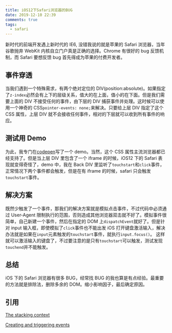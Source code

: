 ```yaml
---
title: iOS12下Safari浏览器的BUG
date: 2019-12-10 22:39
comments: true
tags:
  - safari
---
```


新时代的前端开发遇上新时代的 IE6, 没错我说的就是苹果的 Safari 浏览器，当年谷歌抛弃 WebKit 内核自立门户真是正确的选择。Chrome 有很好的 bug 反馈机制，而 Safari 要想反馈 bug 首先得成为苹果的付费开发者。

## 事件穿透

当我们遇到一个特殊需求，有两个绝对定位的 DIV(position:absolute)。如果指定了`z-index`必然会有上下的层级关系，值大的在上面，值小的在下面。但是我们需要上面的 DIV 不接受任何的事件，由下层的 DIV 捕获事件并处理。这时候可以使用一个神奇的 CSS`pointer-events: none;`来解决。只要给上层 DIV 指定了这个 CSS 属性，上层 DIV 就不会接收任何事件，相对的下层就可以收到所有事件的响应。

## 测试用 Demo

为此，我专门在[codepen](https://codepen.io/acgotaku/pen/LYEpdWZ)写了一个 demo。当然，这个 CSS 属性主流浏览器都已经支持了。但是当上层 DIV 里包含了一个 iframe 的时候，iOS12 下的 Safari 表现就变得奇怪了，demo 中，我在 Back DIV 里监听了`touchstart`和`click`事件，正常情况下两个事件都会触发，但是在有 iframe 的时候，safari 只会触发`touchstart`事件。

## 解决方案

既然少触发了一个事件，那我们的解决方案就是模拟点击事件，不过代码中必须通过 User-Agent 限制执行的范围，否则造成其他浏览器双击就不好了。模拟事件很简单，自己新建一个事件，然后在指定的 DOM 上`dispatchEvent`就好了。但是针对 input 输入框，即使模拟了`click`事件也不能出发 iOS 打开键盘激活输入，解决办法就是如果在`input`元素触发的`touchstart`事件，就执行`input.focus()`。
这样就可以激活输入的键盘了，不过要注意的是只有`touchstart`可以触发，测试发现`touchend`并不能触发。

## 总结

iOS 下的 Safari 浏览器有很多 BUG，经常找 BUG 的我也算是有点经验。最重要的方法就是排除法，删除多余的 DOM。缩小影响因子，最后确定原因。

## 引用

[The stacking context](https://developer.mozilla.org/en-US/docs/Web/CSS/CSS_Positioning/Understanding_z_index/The_stacking_context)

[Creating and triggering events](https://developer.mozilla.org/en-US/docs/Web/Guide/Events/Creating_and_triggering_events)
